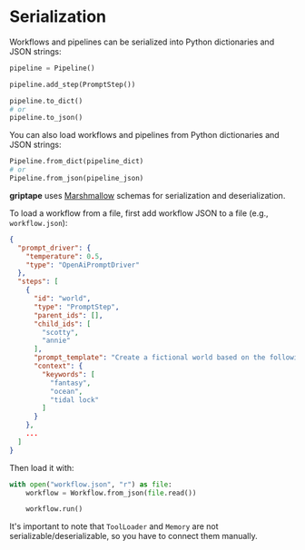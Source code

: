 # Serialization

Workflows and pipelines can be serialized into Python dictionaries and JSON strings:

```python
pipeline = Pipeline()

pipeline.add_step(PromptStep())

pipeline.to_dict()
# or
pipeline.to_json()
```

You can also load workflows and pipelines from Python dictionaries and JSON strings:

```python
Pipeline.from_dict(pipeline_dict)
# or
Pipeline.from_json(pipeline_json)
```

**griptape** uses [Marshmallow](https://github.com/marshmallow-code/marshmallow/) schemas for serialization and deserialization.

To load a workflow from a file, first add workflow JSON to a file (e.g., `workflow.json`):

```json
{
  "prompt_driver": {
    "temperature": 0.5,
    "type": "OpenAiPromptDriver"
  },
  "steps": [
    {
      "id": "world",
      "type": "PromptStep",
      "parent_ids": [],
      "child_ids": [
        "scotty",
        "annie"
      ],
      "prompt_template": "Create a fictional world based on the following key words {{ keywords|join(', ') }}",
      "context": {
        "keywords": [
          "fantasy",
          "ocean",
          "tidal lock"
        ]
      }
    },
    ...
  ]
}
```

Then load it with:

```python
with open("workflow.json", "r") as file:
    workflow = Workflow.from_json(file.read())

    workflow.run()
```

It's important to note that `ToolLoader` and `Memory` are not serializable/deserializable, so you have to connect them manually.